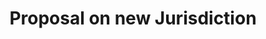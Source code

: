 ---
title: Proposal on new Jurisdiction
layout: service-process
permalink: apps/minting/architectures/token-production-proposal-on-new-jurisdiction
lang: en
page_id: apps-minting-architectures-token-production-proposal-on-new-jurisdiction
detail-description: Lorem ipsum dolor sit amet, consectetur adipiscing elit. Nulla porttitor ipsum vitae tincidunt ullamcorper. Nunc eu sapien vitae neque efficitur viverra. Quisque quam libero, fermentum a arcu ac, tempus auctor mauris. Sed dui ex, eleifend eu pharetra eget, lacinia in tellus. Nam ac nibh quis tortor eleifend porttitor gravida quis augue. Pellentesque auctor ullamcorper arcu, quis malesuada nisi feugiat nec. Donec vitae ullamcorper magna. Donec mi tellus, ultricies id justo eu, vulputate volutpat eros. Nam vitae ex in lectus congue mollis. Cras libero metus, pharetra eu sodales id, porta ac quam. Vestibulum sed sagittis metus, vulputate dignissim lacus. Integer rhoncus vitae dui non interdum. Fusce elementum dolor eget molestie feugiat. Sed et leo eu tellus rutrum venenatis in at ante. Curabitur sed orci eu sem hendrerit molestie vitae vel nisi. Duis pellentesque id dui ut posuere.
diagramUrl: apps/minting/architectures/token-production-proposal-on-new-jurisdiction/diagrams
videoUrl: apps/minting/architectures/token-production-proposal-on-new-jurisdiction/ux-videos
screensUrl: apps/minting/architectures/token-production-proposal-on-new-jurisdiction/ui-screens
backUrl: /apps/minting/architectures/token-production
---